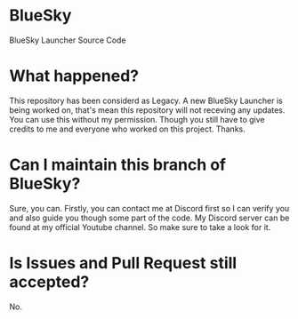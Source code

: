 # BlueSky
 BlueSky Launcher Source Code
 
 # What happened?
 This repository has been considerd as Legacy. A new BlueSky Launcher is being worked on, that's mean this repository will not receving any updates. You can use this without my permission. Though you still have to give credits to me and everyone who worked on this project. Thanks.
 
 # Can I maintain this branch of BlueSky?
 Sure, you can. Firstly, you can contact me at Discord first so I can verify you and also guide you though some part of the code. My Discord server can be found at my official Youtube channel. So make sure to take a look for it.
 
 # Is Issues and Pull Request still accepted?
 No. 
